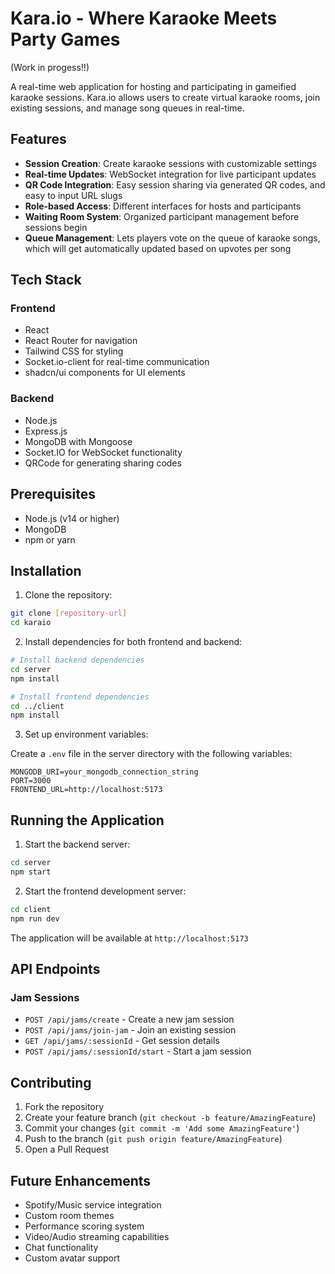# Kara.io - Where Karaoke Meets Party Games

(Work in progess!!)

A real-time web application for hosting and participating in gameified karaoke sessions. Kara.io allows users to create virtual karaoke rooms, join existing sessions, and manage song queues in real-time.

## Features

- **Session Creation**: Create karaoke sessions with customizable settings
- **Real-time Updates**: WebSocket integration for live participant updates
- **QR Code Integration**: Easy session sharing via generated QR codes, and easy to input URL slugs
- **Role-based Access**: Different interfaces for hosts and participants
- **Waiting Room System**: Organized participant management before sessions begin
- **Queue Management**: Lets players vote on the queue of karaoke songs, which will get automatically updated based on upvotes per song

## Tech Stack

### Frontend
- React
- React Router for navigation
- Tailwind CSS for styling
- Socket.io-client for real-time communication
- shadcn/ui components for UI elements

### Backend
- Node.js
- Express.js
- MongoDB with Mongoose
- Socket.IO for WebSocket functionality
- QRCode for generating sharing codes

## Prerequisites

- Node.js (v14 or higher)
- MongoDB
- npm or yarn

## Installation

1. Clone the repository:
```bash
git clone [repository-url]
cd karaio
```

2. Install dependencies for both frontend and backend:
```bash
# Install backend dependencies
cd server
npm install

# Install frontend dependencies
cd ../client
npm install
```

3. Set up environment variables:

Create a `.env` file in the server directory with the following variables:
```
MONGODB_URI=your_mongodb_connection_string
PORT=3000
FRONTEND_URL=http://localhost:5173
```

## Running the Application

1. Start the backend server:
```bash
cd server
npm start
```

2. Start the frontend development server:
```bash
cd client
npm run dev
```

The application will be available at `http://localhost:5173`

## API Endpoints

### Jam Sessions
- `POST /api/jams/create` - Create a new jam session
- `POST /api/jams/join-jam` - Join an existing session
- `GET /api/jams/:sessionId` - Get session details
- `POST /api/jams/:sessionId/start` - Start a jam session

## Contributing

1. Fork the repository
2. Create your feature branch (`git checkout -b feature/AmazingFeature`)
3. Commit your changes (`git commit -m 'Add some AmazingFeature'`)
4. Push to the branch (`git push origin feature/AmazingFeature`)
5. Open a Pull Request


## Future Enhancements

- Spotify/Music service integration
- Custom room themes
- Performance scoring system
- Video/Audio streaming capabilities
- Chat functionality
- Custom avatar support
